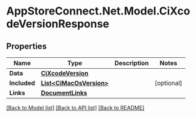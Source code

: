 # AppStoreConnect.Net.Model.CiXcodeVersionResponse

## Properties

Name | Type | Description | Notes
------------ | ------------- | ------------- | -------------
**Data** | [**CiXcodeVersion**](CiXcodeVersion.md) |  | 
**Included** | [**List&lt;CiMacOsVersion&gt;**](CiMacOsVersion.md) |  | [optional] 
**Links** | [**DocumentLinks**](DocumentLinks.md) |  | 

[[Back to Model list]](../README.md#documentation-for-models) [[Back to API list]](../README.md#documentation-for-api-endpoints) [[Back to README]](../README.md)


